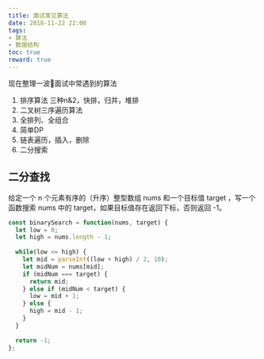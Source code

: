 ```yaml
---
title: 面试常见算法
date: 2018-11-22 22:00
tags:
- 算法
- 数据结构
toc: true
reward: true
---
```

现在整理一波面试中常遇到的算法

<!-- more -->

1. 排序算法   三种n&2，快排，归并，堆排
2. 二叉树三序遍历算法
3. 全排列、全组合
4. 简单DP
5. 链表遍历，插入，删除
6. 二分搜索

## 二分查找

给定一个 n 个元素有序的（升序）整型数组 nums 和一个目标值 target  ，写一个函数搜索 nums 中的 target，如果目标值存在返回下标，否则返回 -1。

```javascript
const binarySearch = function(nums, target) {
  let low = 0;
  let high = nums.length - 1;
  
  while(low <= high) {
    let mid = parseInt((low + high) / 2, 10);
    let midNum = nums[mid];
    if (midNum === target) {
      return mid;
    } else if (midNum < target) {
      low = mid + 1;
    } else {
      high = mid - 1;
    }
  }
  
  return -1;
};
```